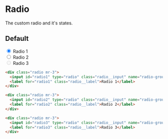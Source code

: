 # Radio <Badge text="stable"/>
The custom radio and it's states.

## Default
<div class="p-3 border rounded-2 my-3">
  <div class="radio mr-3">
    <input id="radio1" type="radio" class="radio__input" name="radio-group" checked>
    <label for="radio1" class="radio__label">Radio 1</label>
  </div>

  <div class="radio mr-3">
    <input id="radio2" type="radio" class="radio__input" name="radio-group">
    <label for="radio2" class="radio__label">Radio 2</label>
  </div>

  <div class="radio mr-3">
    <input id="radio3" type="radio" class="radio__input" name="radio-group" disabled>
    <label for="radio3" class="radio__label">Radio 3</label>
  </div>
</div>

```html
<div class="radio mr-3">
  <input id="radio1" type="radio" class="radio__input" name="radio-group" checked>
  <label for="radio1" class="radio__label">Radio 1</label>
</div>

<div class="radio mr-3">
  <input id="radio2" type="radio" class="radio__input" name="radio-group">
  <label for="radio2" class="radio__label">Radio 2</label>
</div>

<div class="radio mr-3">
  <input id="radio3" type="radio" class="radio__input" name="radio-group" disabled>
  <label for="radio3" class="radio__label">Radio 3</label>
</div>
```
